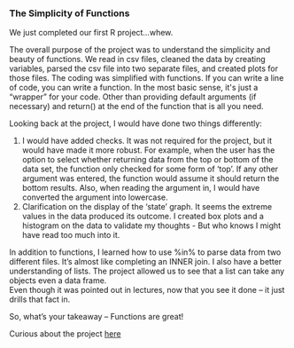 ### The Simplicity of Functions

We just completed our first R project…whew.  

The overall purpose of the project was to understand the simplicity and beauty of functions.  We read in csv files, cleaned the data by creating variables, parsed the csv file into two separate files, and created plots for those files.   The coding was 
simplified with functions.  If you can write a line of code, you can write a function.  In the most basic sense, it's just a “wrapper” for your code.  Other than providing default arguments (if necessary) and return() at the end of the function that is all you need.  

Looking back at the project, I would have done two things differently: 
1) I would have added checks. It was not required for the project, but it would have made it more robust. For example, when the user has the option to select whether returning data from the top or 
bottom of the data set, the function only checked for some form of ‘top’.  If any other argument was entered, the function would assume it should return the bottom results.  Also, when reading the argument in, I would have converted the argument into lowercase. 
2) Clarification on the display of the ‘state’ graph.  It seems the extreme values in the data produced its outcome. I created box plots and a histogram on the data to validate my thoughts - But who knows I might have read too much into it.

In addition to functions, I learned how to use %in% to parse data from two different files. It’s almost like completing an INNER join. I also have a better understanding of lists.  The project allowed us to see that a list can take any objects even a data frame.  
Even though it was pointed out in lectures, now that you see it done – it just drills that fact in.

So, what’s your takeaway – Functions are great!


Curious about the project [here](https://github.com/pmb-7684/pmb-7684.github.io/blob/main/image/ProjectV2_pmb.pdf)


